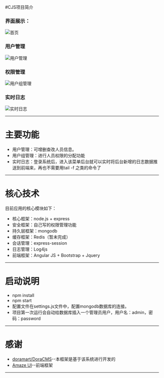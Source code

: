 #CJS项目简介
### 界面展示：

![首页](http://git.oschina.net/uploads/images/2017/0111/155130_43e3cca1_130351.png "首页")

### 用户管理

![用户管理](http://git.oschina.net/uploads/images/2017/0111/155140_4abb325f_130351.png "用户管理")

### 权限管理

![用户组管理](http://git.oschina.net/uploads/images/2017/0111/155148_6acbfe4a_130351.png "用户组管理")

### 实时日志

![实时日志](http://git.oschina.net/uploads/images/2017/0111/155225_48bc077a_130351.png "实时日志")

***
# 主要功能
- 用户管理：可增删查改人员信息。
- 用户组管理：进行人员权限的分配功能
- 实时日志：登录系统后，进入该菜单后台就可以实时将后台新增的日志数据推送到前端来，再也不需要用tail -f 之类的命令了

***

# 核心技术

目前应用的核心模块如下：
- 核心框架：node.js + express
- 安全框架：自己写的权限管理功能
- 持久层框架：mongodb
- 缓存框架：Redis（暂未完成）
- 会话管理：express-session
- 日志管理：Log4js
- 前端框架：Angular JS + Bootstrap + Jquery

***

# 启动说明
- npm install
- npm start
- 配置文件在settings.js文件中，配置mongodb数据库的连接。
- 项目第一次运行会自动给数据库插入一个管理员用户，用户名：admin，密码：password

***

# 感谢
- [doramart/DoraCMS](https://github.com/doramart/DoraCMS)--本框架是基于该系统进行开发的
- [Amaze UI](http://tpl.amazeui.org/preview.html?21)--前端框架
***

